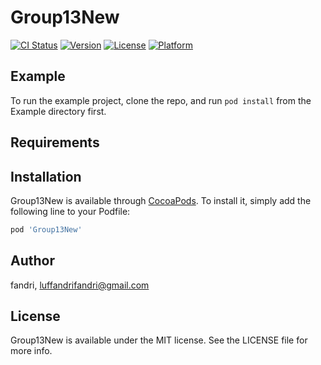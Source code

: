 # Group13New

[![CI Status](https://img.shields.io/travis/fandri/Group13New.svg?style=flat)](https://travis-ci.org/fandri/Group13New)
[![Version](https://img.shields.io/cocoapods/v/Group13New.svg?style=flat)](https://cocoapods.org/pods/Group13New)
[![License](https://img.shields.io/cocoapods/l/Group13New.svg?style=flat)](https://cocoapods.org/pods/Group13New)
[![Platform](https://img.shields.io/cocoapods/p/Group13New.svg?style=flat)](https://cocoapods.org/pods/Group13New)

## Example

To run the example project, clone the repo, and run `pod install` from the Example directory first.

## Requirements

## Installation

Group13New is available through [CocoaPods](https://cocoapods.org). To install
it, simply add the following line to your Podfile:

```ruby
pod 'Group13New'
```

## Author

fandri, luffandrifandri@gmail.com

## License

Group13New is available under the MIT license. See the LICENSE file for more info.
